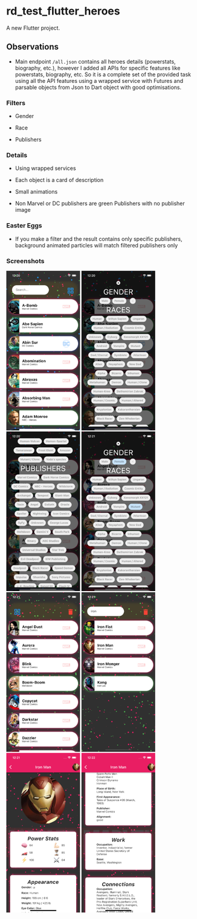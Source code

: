 # rd_test_flutter_heroes

A new Flutter project.

## Observations

* Main endpoint `/all.json` contains all heroes details (powerstats, biography, etc.), however I added all APIs for specific features like powerstats, biography, etc. So it is a complete set of the provided task using all the API features using a wrapped service with Futures and parsable objects from Json to Dart object with good optimisations.

### Filters

- Gender

- Race

- Publishers

### Details

- Using wrapped services

- Each object is a card of description

- Small animations

- Non Marvel or DC publishers are green Publishers with no publisher image


### Easter Eggs

- If you make a filter and the result contains only specific publishers, background animated particles will match filtered publishers only


### Screenshots

<img src="flutter_01.png" width="195px" height="422px">
<img src="flutter_02.png" width="195px" height="422px">
<img src="flutter_03.png" width="195px" height="422px">
<img src="flutter_04.png" width="195px" height="422px">
<img src="flutter_05.png" width="195px" height="422px">
<img src="flutter_06.png" width="195px" height="422px">
<img src="flutter_07.png" width="195px" height="422px">
<img src="flutter_08.png" width="195px" height="422px">